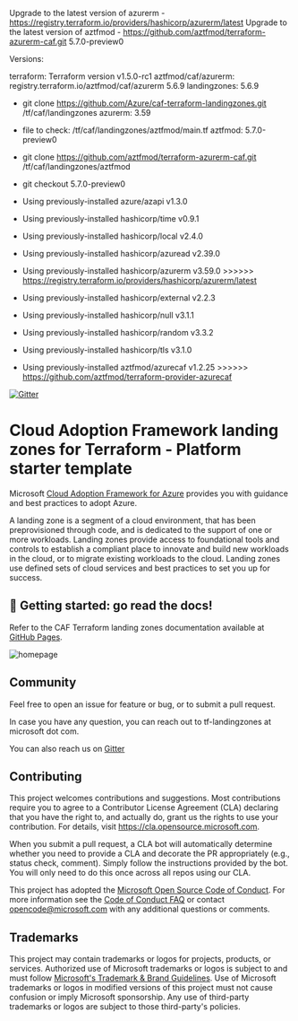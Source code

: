 Upgrade to the latest version of azurerm - https://registry.terraform.io/providers/hashicorp/azurerm/latest
Upgrade to the latest version of aztfmod - https://github.com/aztfmod/terraform-azurerm-caf.git 5.7.0-preview0

Versions:

terraform: Terraform version v1.5.0-rc1
aztfmod/caf/azurerm: registry.terraform.io/aztfmod/caf/azurerm 5.6.9
landingzones: 5.6.9 
  - git clone https://github.com/Azure/caf-terraform-landingzones.git /tf/caf/landingzones
azurerm: 3.59
  - file to check: /tf/caf/landingzones/aztfmod/main.tf
aztfmod: 5.7.0-preview0 
  - git clone https://github.com/aztfmod/terraform-azurerm-caf.git /tf/caf/landingzones/aztfmod 
  - git checkout 5.7.0-preview0

- Using previously-installed azure/azapi v1.3.0
- Using previously-installed hashicorp/time v0.9.1
- Using previously-installed hashicorp/local v2.4.0
- Using previously-installed hashicorp/azuread v2.39.0
- Using previously-installed hashicorp/azurerm v3.59.0 >>>>>> https://registry.terraform.io/providers/hashicorp/azurerm/latest
- Using previously-installed hashicorp/external v2.2.3
- Using previously-installed hashicorp/null v3.1.1
- Using previously-installed hashicorp/random v3.3.2
- Using previously-installed hashicorp/tls v3.1.0
- Using previously-installed aztfmod/azurecaf v1.2.25 >>>>>> https://github.com/aztfmod/terraform-provider-azurecaf

[![Gitter](https://badges.gitter.im/aztfmod/community.svg)](https://gitter.im/aztfmod/community?utm_source=badge&utm_medium=badge&utm_campaign=pr-badge)

# Cloud Adoption Framework landing zones for Terraform - Platform starter template

Microsoft [Cloud Adoption Framework for Azure](https://aka.ms/caf) provides you with guidance and best practices to adopt Azure.

A landing zone is a segment of a cloud environment, that has been preprovisioned through code, and is dedicated to the support of one or more workloads. Landing zones provide access to foundational tools and controls to establish a compliant place to innovate and build new workloads in the cloud, or to migrate existing workloads to the cloud. Landing zones use defined sets of cloud services and best practices to set you up for success.

## :rocket: Getting started: go read the docs!



Refer to the CAF Terraform landing zones documentation available at [GitHub Pages](https://aka.ms/caf/terraform).

![homepage](https://aztfmod.github.io/documentation/img/homepage.png)

## Community

Feel free to open an issue for feature or bug, or to submit a pull request.

In case you have any question, you can reach out to tf-landingzones at microsoft dot com.

You can also reach us on [Gitter](https://gitter.im/aztfmod/community?utm_source=badge&utm_medium=badge&utm_campaign=pr-badge)

## Contributing

This project welcomes contributions and suggestions.  Most contributions require you to agree to a
Contributor License Agreement (CLA) declaring that you have the right to, and actually do, grant us
the rights to use your contribution. For details, visit https://cla.opensource.microsoft.com.

When you submit a pull request, a CLA bot will automatically determine whether you need to provide
a CLA and decorate the PR appropriately (e.g., status check, comment). Simply follow the instructions
provided by the bot. You will only need to do this once across all repos using our CLA.

This project has adopted the [Microsoft Open Source Code of Conduct](https://opensource.microsoft.com/codeofconduct/).
For more information see the [Code of Conduct FAQ](https://opensource.microsoft.com/codeofconduct/faq/) or
contact [opencode@microsoft.com](mailto:opencode@microsoft.com) with any additional questions or comments.

## Trademarks

This project may contain trademarks or logos for projects, products, or services. Authorized use of Microsoft
trademarks or logos is subject to and must follow
[Microsoft's Trademark & Brand Guidelines](https://www.microsoft.com/en-us/legal/intellectualproperty/trademarks/usage/general).
Use of Microsoft trademarks or logos in modified versions of this project must not cause confusion or imply Microsoft sponsorship.
Any use of third-party trademarks or logos are subject to those third-party's policies.
